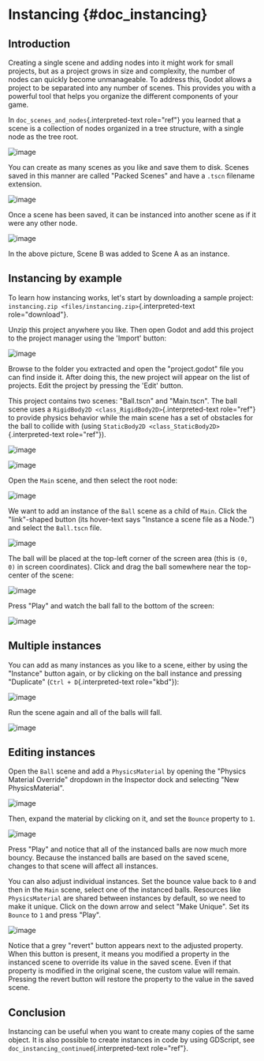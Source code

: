 Instancing {#doc_instancing}
==========

Introduction
------------

Creating a single scene and adding nodes into it might work for small
projects, but as a project grows in size and complexity, the number of
nodes can quickly become unmanageable. To address this, Godot allows a
project to be separated into any number of scenes. This provides you
with a powerful tool that helps you organize the different components of
your game.

In `doc_scenes_and_nodes`{.interpreted-text role="ref"} you learned that
a scene is a collection of nodes organized in a tree structure, with a
single node as the tree root.

![image](img/tree.png)

You can create as many scenes as you like and save them to disk. Scenes
saved in this manner are called \"Packed Scenes\" and have a `.tscn`
filename extension.

![image](img/instancingpre.png)

Once a scene has been saved, it can be instanced into another scene as
if it were any other node.

![image](img/instancing.png)

In the above picture, Scene B was added to Scene A as an instance.

Instancing by example
---------------------

To learn how instancing works, let\'s start by downloading a sample
project: `instancing.zip <files/instancing.zip>`{.interpreted-text
role="download"}.

Unzip this project anywhere you like. Then open Godot and add this
project to the project manager using the \'Import\' button:

![image](img/instancing_import.png)

Browse to the folder you extracted and open the \"project.godot\" file
you can find inside it. After doing this, the new project will appear on
the list of projects. Edit the project by pressing the \'Edit\' button.

This project contains two scenes: \"Ball.tscn\" and \"Main.tscn\". The
ball scene uses a `RigidBody2D <class_RigidBody2D>`{.interpreted-text
role="ref"} to provide physics behavior while the main scene has a set
of obstacles for the ball to collide with (using
`StaticBody2D <class_StaticBody2D>`{.interpreted-text role="ref"}).

![image](img/instancing_ballscene.png)

![image](img/instancing_mainscene.png)

Open the `Main` scene, and then select the root node:

![image](img/instancing_mainroot.png)

We want to add an instance of the `Ball` scene as a child of `Main`.
Click the \"link\"-shaped button (its hover-text says \"Instance a scene
file as a Node.\") and select the `Ball.tscn` file.

![image](img/instancing_linkbutton.png)

The ball will be placed at the top-left corner of the screen area (this
is `(0, 0)` in screen coordinates). Click and drag the ball somewhere
near the top-center of the scene:

![image](img/instancing_placeball.png)

Press \"Play\" and watch the ball fall to the bottom of the screen:

![image](img/instancing_playbutton.png)

Multiple instances
------------------

You can add as many instances as you like to a scene, either by using
the \"Instance\" button again, or by clicking on the ball instance and
pressing \"Duplicate\" (`Ctrl + D`{.interpreted-text role="kbd"}):

![image](img/instancing_multiball.png)

Run the scene again and all of the balls will fall.

![image](img/instancing_multiball.gif)

Editing instances
-----------------

Open the `Ball` scene and add a `PhysicsMaterial` by opening the
\"Physics Material Override\" dropdown in the Inspector dock and
selecting \"New PhysicsMaterial\".

![image](img/instancing_physicsmat1.png)

Then, expand the material by clicking on it, and set the `Bounce`
property to `1`.

![image](img/instancing_physicsmat2.png)

Press \"Play\" and notice that all of the instanced balls are now much
more bouncy. Because the instanced balls are based on the saved scene,
changes to that scene will affect all instances.

You can also adjust individual instances. Set the bounce value back to
`0` and then in the `Main` scene, select one of the instanced balls.
Resources like `PhysicsMaterial` are shared between instances by
default, so we need to make it unique. Click on the down arrow and
select \"Make Unique\". Set its `Bounce` to `1` and press \"Play\".

![image](img/instancing_property.png)

Notice that a grey \"revert\" button appears next to the adjusted
property. When this button is present, it means you modified a property
in the instanced scene to override its value in the saved scene. Even if
that property is modified in the original scene, the custom value will
remain. Pressing the revert button will restore the property to the
value in the saved scene.

Conclusion
----------

Instancing can be useful when you want to create many copies of the same
object. It is also possible to create instances in code by using
GDScript, see `doc_instancing_continued`{.interpreted-text role="ref"}.
